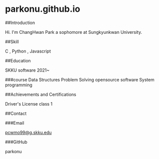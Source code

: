 # parkonu.github.io

##Introduction

Hi. I'm ChangHwan Park a sophomore at Sungkyunkwan University.

##Skill

C , Python , Javascript

##Education

SKKU software 2021~

###course
Data Structures
Problem Solving
opensource software
System programming

##Achievements  and  Certifications

Driver's License class 1

##Contact

###Email

pcwmo99@g.skku.edu

###GitHub

parkonu

